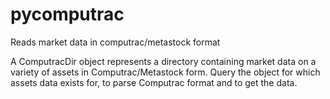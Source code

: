 # pycomputrac
Reads market data in computrac/metastock format

A ComputracDir object represents a directory containing market data on a variety of assets
in Computrac/Metastock form. Query the object for which assets data exists for, to parse
Computrac format and to get the data.
